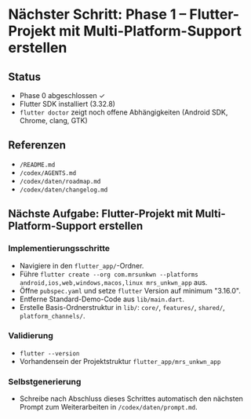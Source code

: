 # Nächster Schritt: Phase 1 – Flutter-Projekt mit Multi-Platform-Support erstellen

## Status
- Phase 0 abgeschlossen ✓
- Flutter SDK installiert (3.32.8)
- `flutter doctor` zeigt noch offene Abhängigkeiten (Android SDK, Chrome, clang, GTK)

## Referenzen
- `/README.md`
- `/codex/AGENTS.md`
- `/codex/daten/roadmap.md`
- `/codex/daten/changelog.md`

## Nächste Aufgabe: Flutter-Projekt mit Multi-Platform-Support erstellen

### Implementierungsschritte
- Navigiere in den `flutter_app/`-Ordner.
- Führe `flutter create --org com.mrsunkwn --platforms android,ios,web,windows,macos,linux mrs_unkwn_app` aus.
- Öffne `pubspec.yaml` und setze `flutter` Version auf minimum "3.16.0".
- Entferne Standard-Demo-Code aus `lib/main.dart`.
- Erstelle Basis-Ordnerstruktur in `lib/`: `core/`, `features/`, `shared/`, `platform_channels/`.

### Validierung
- `flutter --version`
- Vorhandensein der Projektstruktur `flutter_app/mrs_unkwn_app`

### Selbstgenerierung
- Schreibe nach Abschluss dieses Schrittes automatisch den nächsten Prompt zum Weiterarbeiten in `/codex/daten/prompt.md`.

